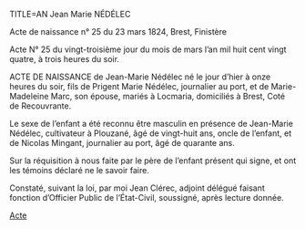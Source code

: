 TITLE=AN Jean Marie NÉDÉLEC

Acte de naissance n° 25 du 23 mars 1824, Brest, Finistère

Acte N° 25 du vingt-troisième jour du mois de mars l’an mil huit cent vingt quatre, à trois heures du soir.

ACTE DE NAISSANCE de Jean-Marie Nédélec né le jour d’hier à onze heures du soir, fils de Prigent Marie Nédélec, journalier au port, et de Marie-Madeleine Marc, son épouse, mariés à Locmaria, domiciliés à Brest, Coté de Recouvrante.

Le sexe de l’enfant a été reconnu être masculin en présence de Jean-Marie Nédélec, cultivateur à Plouzané, âgé de vingt-huit ans, oncle de l’enfant, et de Nicolas Mingant, journalier au port, âgé de quarante ans.

Sur la réquisition à nous faite par le père de l’enfant présent qui signe, et ont les témoins déclaré ne le savoir faire.

Constaté, suivant la loi, par moi Jean Clérec, adjoint délégué faisant fonction d’Officier Public de l’État-Civil, soussigné, après lecture donnée.

[Acte](media/1824_0323_AN_jean_marie_nedelec.jpg)

